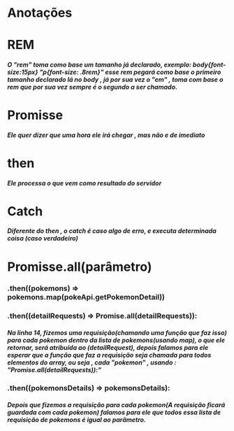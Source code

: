 # Anotações
# REM
##### O "rem" toma como base um tamanho já declarado, exemplo: body{font-size:15px} "p{font-size: .8rem}" esse rem pegará como base o primeiro tamanho declarado lá no body , já por sua vez o "em" , toma com base o rem que por sua vez sempre é o segundo a ser chamado.

# Promisse<response>
##### Ele quer dizer que uma hora ele irá chegar , mas não e de imediato

# then
##### Ele processa o que vem como resultado do servidor
# Catch
##### Diferente do then , o catch é caso algo de erro, e executa determinada coisa (caso verdadeiro)
# Promisse.all(parâmetro)

### .then((pokemons) => pokemons.map(pokeApi.getPokemonDetail))
### .then((detailRequests) => Promise.all(detailRequests)):

##### Na linha 14, fizemos uma requisição(chamando uma função que faz isso) para cada pokemon dentro da lista de pokemons(usando map), o que ele retornar, será atribuída  ao (detailRequest), depois falamos para ele esperar que a função que faz a requisição seja chamada para todos elementos do array, ou seja , cada "pokemon" , usando : "Promise.all(detailRequests)):"

### .then((pokemonsDetails) => pokemonsDetails):
##### Depois que fizemos a requisição para cada pokemon(A requisição ficará guardada com cada pokemon) falamos para ele que todos essa lista de requisição de pokemons é igual ao parâmetro.